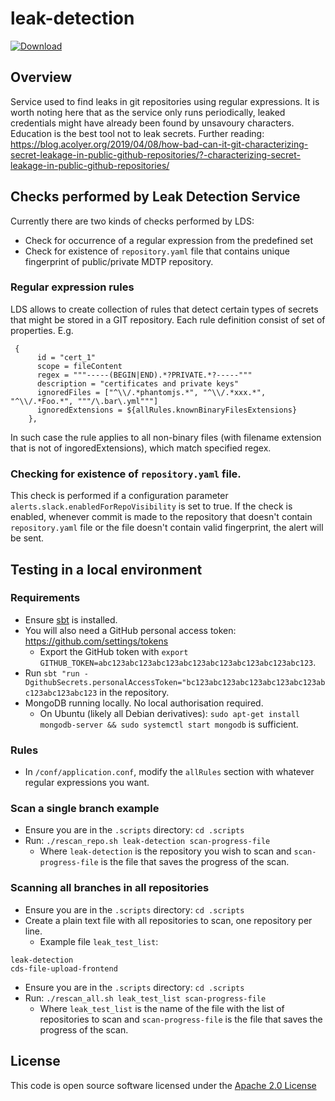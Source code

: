 ﻿# leak-detection

[ ![Download](https://api.bintray.com/packages/hmrc/releases/leak-detection/images/download.svg) ](https://bintray.com/hmrc/releases/leak-detection/_latestVersion)

## Overview
Service used to find leaks in git repositories using regular expressions.
It is worth noting here that as the service only runs periodically, leaked credentials might have already been found by unsavoury characters.  Education is the best tool not to leak secrets.
Further reading: https://blog.acolyer.org/2019/04/08/how-bad-can-it-git-characterizing-secret-leakage-in-public-github-repositories/?-characterizing-secret-leakage-in-public-github-repositories/

## Checks performed by Leak Detection Service
Currently there are two kinds of checks performed by LDS:
* Check for occurrence of a regular expression from the predefined set
* Check for existence of `repository.yaml` file that contains unique fingerprint of public/private MDTP repository.

### Regular expression rules
LDS allows to create collection of rules that detect certain types of secrets that might be stored in a GIT repository. Each rule definition consist of set of properties. E.g.
```
 {
      id = "cert_1"
      scope = fileContent
      regex = """-----(BEGIN|END).*?PRIVATE.*?-----"""
      description = "certificates and private keys"
      ignoredFiles = ["^\\/.*phantomjs.*", "^\\/.*xxx.*", "^\\/.*Foo.*", """/\.bar\.yml"""]
      ignoredExtensions = ${allRules.knownBinaryFilesExtensions}
    },
```
In such case the rule applies to all non-binary files (with filename extension that is not of ingoredExtensions), which match specified regex. 


### Checking for existence of `repository.yaml` file.
This check is performed if a configuration parameter `alerts.slack.enabledForRepoVisibility` is set to true.
If the check is enabled, whenever commit is made to the repository that doesn't contain `repository.yaml` file or the file doesn't contain valid fingerprint, the alert will be sent.

## Testing in a local environment
### Requirements
* Ensure [sbt](https://www.scala-sbt.org/0.13/docs/Setup.html) is installed.
* You will also need a GitHub personal access token: https://github.com/settings/tokens
    * Export the GitHub token with `export GITHUB_TOKEN=abc123abc123abc123abc123abc123abc123abc123abc123`.
* Run `sbt "run -DgithubSecrets.personalAccessToken="bc123abc123abc123abc123abc123abc123abc123abc123` in the repository.
* MongoDB running locally. No local authorisation required.
    * On Ubuntu (likely all Debian derivatives): `sudo apt-get install mongodb-server && sudo systemctl start mongodb` is sufficient.

### Rules
* In `/conf/application.conf`, modify the `allRules` section with whatever regular expressions you want.

### Scan a single branch example
* Ensure you are in the `.scripts` directory: `cd .scripts`
* Run: `./rescan_repo.sh leak-detection scan-progress-file`
    * Where `leak-detection` is the repository you wish to scan and `scan-progress-file` is the file that saves the progress of the scan.

### Scanning all branches in all repositories
* Ensure you are in the `.scripts` directory: `cd .scripts`
* Create a plain text file with all repositories to scan, one repository per line.
    * Example file `leak_test_list`:
```
leak-detection
cds-file-upload-frontend
```
* Ensure you are in the `.scripts` directory: `cd .scripts`
* Run: `./rescan_all.sh leak_test_list scan-progress-file` 
    * Where `leak_test_list` is the name of the file with the list of repositories to scan and `scan-progress-file` is the file that saves the progress of the scan.

## License
This code is open source software licensed under the [Apache 2.0 License]("http://www.apache.org/licenses/LICENSE-2.0.html")
